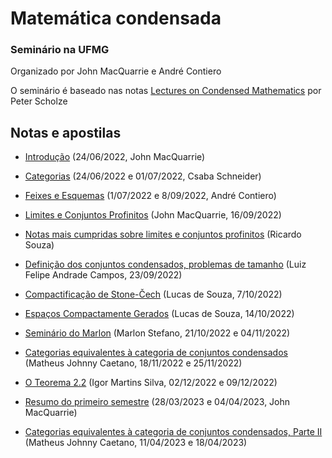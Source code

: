 # Matemática condensada
### Seminário na UFMG

Organizado por John MacQuarrie e André Contiero

O seminário é baseado nas notas [Lectures on Condensed Mathematics](https://www.math.uni-bonn.de/people/scholze/Condensed.pdf) por Peter Scholze

## Notas e apostilas 

- [Introdução](PDF/intro.pdf) (24/06/2022, John MacQuarrie)
- [Categorias](PDF/categories.pdf) (24/06/2022 e 01/07/2022, Csaba Schneider)
- [Feixes e Esquemas](PDF/esquemasefeixes_condensados.pdf) (1/07/2022 e 8/09/2022, André Contiero)
- [Limites e Conjuntos Profinitos](PDF/seminariolimites.pdf) (John MacQuarrie, 16/09/2022)
- [Notas mais cumpridas sobre limites e conjuntos profinitos](PDF/notaslimitesricardo.pdf) (Ricardo Souza)
- [Definição dos conjuntos condensados, problemas de tamanho](PDF/Condensed_Category.pdf) (Luiz Felipe Andrade Campos, 23/09/2022)
- [Compactificação de Stone-Čech](PDF/compactificacao.pdf) (Lucas de Souza, 7/10/2022)
- [Espaços Compactamente Gerados](PDF/comp_gerados.pdf) (Lucas de Souza, 14/10/2022)
- [Seminário do Marlon](PDF/marlon.pdf) (Marlon Stefano, 21/10/2022 e 04/11/2022)
- [Categorias equivalentes à categoria de conjuntos condensados](PDF/Categorias_equivalentes___categoria_de_conjuntos_condensados.pdf) (Matheus Johnny Caetano, 18/11/2022 e 25/11/2022)
- [O Teorema 2.2](PDF/teorema2.2.pdf) (Igor Martins Silva, 02/12/2022 e 09/12/2022)

- [Resumo do primeiro semestre](PDF/ResumoDeSemestre1.pdf) (28/03/2023 e 04/04/2023, John MacQuarrie)
- [Categorias equivalentes à categoria de conjuntos condensados, Parte II](PDF/matheus.pdf) (Matheus Johnny Caetano, 11/04/2023 e 18/04/2023)
